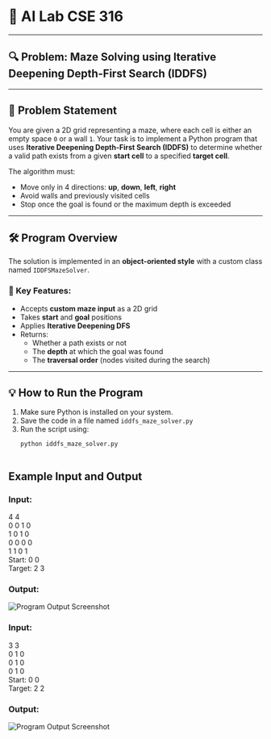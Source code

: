 # 🧠 AI Lab CSE 316  


---

## 🔍 Problem: Maze Solving using Iterative Deepening Depth-First Search (IDDFS)  

---

## 📌 Problem Statement

You are given a 2D grid representing a maze, where each cell is either an empty space `0` or a wall `1`. Your task is to implement a Python program that uses **Iterative Deepening Depth-First Search (IDDFS)** to determine whether a valid path exists from a given **start cell** to a specified **target cell**.

The algorithm must:
- Move only in 4 directions: **up**, **down**, **left**, **right**
- Avoid walls and previously visited cells
- Stop once the goal is found or the maximum depth is exceeded

---

## 🛠️ Program Overview

The solution is implemented in an **object-oriented style** with a custom class named `IDDFSMazeSolver`.  

### 🔧 Key Features:
- Accepts **custom maze input** as a 2D grid
- Takes **start** and **goal** positions
- Applies **Iterative Deepening DFS**
- Returns:
  - Whether a path exists or not
  - The **depth** at which the goal was found
  - The **traversal order** (nodes visited during the search)

---

## 💡 How to Run the Program

1. Make sure Python is installed on your system.
2. Save the code in a file named `iddfs_maze_solver.py`
3. Run the script using:
   ```bash
   python iddfs_maze_solver.py

   

## **Example Input and Output**  
### **Input:**  
4 4  
0 0 1 0  
1 0 1 0  
0 0 0 0  
1 1 0 1  
Start: 0 0  
Target: 2 3 


### **Output:**  

![Program Output Screenshot](images/output01.png)
### **Input:**  
3 3  
0 1 0  
0 1 0  
0 1 0  
Start: 0 0  
Target: 2 2  
### **Output:**  
![Program Output Screenshot](images/output02.png)